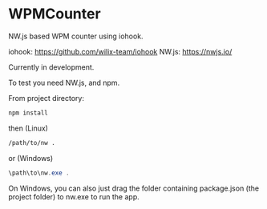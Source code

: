# WPMCounter
NW.js based WPM counter using iohook.

iohook: https://github.com/wilix-team/iohook
NW.js: https://nwjs.io/

Currently in development. 

To test you need NW.js, and npm.

From project directory:
```bash
npm install
```
then (Linux)
```bash
/path/to/nw .
```
or (Windows)
```powershell
\path\to\nw.exe .
```
On Windows, you can also just drag the folder containing package.json (the project folder) to nw.exe to run the app.
